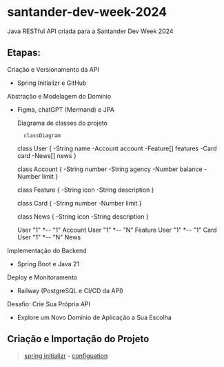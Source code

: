 # santander-dev-week-2024
Java RESTful API criada para a Santander Dev Week 2024

## Etapas:  

Criação e Versionamento da API

- Spring Initializr e GitHub

Abstração e Modelagem do Domínio

- Figma, chatGPT (Mermand) e JPA

    Diagrama de classes do projeto

        classDiagram
    class User {
        -String name
        -Account account
        -Feature[] features
        -Card card
        -News[] news
    }

    class Account {
        -String number
        -String agency
        -Number balance
        -Number limit
    }

    class Feature {
        -String icon
        -String description
    }

    class Card {
        -String number
        -Number limit
    }

    class News {
        -String icon
        -String description
    }

    User "1" *-- "1" Account
    User "1" *-- "N" Feature
    User "1" *-- "1" Card
    User "1" *-- "N" News

Implementação do Backend

- Spring Boot e Java 21

Deploy e Monitoramento

- Railway (PostgreSQL e CI/CD da API)

Desafio: Crie Sua Própria API

- Explore um Novo Domínio de Aplicação a Sua Escolha

## Criação e Importação do Projeto

> [spring initializr](https://start.spring.io/) - [configuation](https://start.spring.io/#!type=maven-project&language=java&platformVersion=3.3.2&packaging=jar&jvmVersion=21&groupId=me-dio&artifactId=santander-dev-week-2024&name=santander-dev-week-2024&description=Java%20RESTful%20API%20criada%20para%20a%20Santander%20Dev%20Week%202024&packageName=me-dio&dependencies=web,data-jpa,h2,postgresql)
